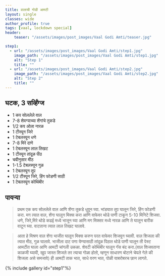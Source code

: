 ```yaml
---
title: वालाची गोडी आमटी
layout: single
classes: wide
author_profile: true
tags: [vaal, lockdown special]
header:
    teaser: "/assets/images/post_images/Vaal Godi Amti/teaser.jpg"

step1:
  - url: "/assets/images/post_images/Vaal Godi Amti/step1.jpg"
    image_path: "/assets/images/post_images/Vaal Godi Amti/step1.jpg"
    alt: "Step 1"
    title: ""
  - url: "/assets/images/post_images/Vaal Godi Amti/step2.jpg"
    image_path: "/assets/images/post_images/Vaal Godi Amti/step2.jpg"
    alt: "Step 2"
    title: ""
---
```

## घटक, 3 सर्व्हिंग्ज

* 1 कप सोललेले वाल
* 7-8 शेवग्याच्या शेंगांचे तुकडे
* 1/2 कप ओला नारळ
* 1 टीस्पून जिरे
* 1 टेबलस्पून धणे
* 7-8 मिरे दाणे
* 1 टेबलस्पून लाल तिखट
* 1 टीस्पून तांदूळ पीठ
* चवीनुसार मीठ
* 1-1.5 टेबलस्पून गुळ
* 1 टेबलस्पून तूप
* 1/2 टीस्पून जिरे, हिंग फोडणी साठी
* 1 टेबलस्पून कोथिंबीर

## पायर्‍या
> प्रथम एक कप सोललेले वाल आणि शेंगा तुकडे धुवून घ्या. भांड्यात तूप घालून जिरे, हिंग फोडणी करा. मग त्यात वाल, शेंगा घालून मिक्स करा आणि वाफेवर थोडे पाणी टाकून 5-10 मिनिटे शिजवा. धणे, जिरे,मिरे थोडे कढई मध्ये भाजून घ्या आणि मग मिक्सर मध्ये नारळ आणि ते घालून बारीक वाटून घ्या. वाटताना त्यात लाल तिखट घालावे.

> आता हे मिश्रण वाल शेंगा भाजीत घालून मिक्स करुन परत वाफेवर शिजवून घ्यावी. वाल शिजला की त्यात मीठ, गुळ घालावे. भाजीला दाट पणा येण्यासाठी तांदूळ पिठात थोडे पाणी घालून ती पेस्ट आमटीत घाला आणि आमटी चांगली उकळा. शेवटी कोथिंबीर घालून गॅस बंद करा.(वाल शिजवताना काळजी घ्यावी, खूप जास्त शिजले तर त्याचा गोळा होतो, म्हणून साधारण बोटाने चेपले गेले की शिजला असे समजावे) ही आमटी ताक भात, साधे वरण भात, पोळी याबरोबरच छान लागते.

{% include gallery id="step1"%}